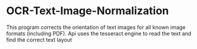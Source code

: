 # OCR-Text-Image-Normalization

This program corrects the orientation of text images for all known image formats (including PDF). 
Api uses the tesseract engine to read the text and find the correct text layout

